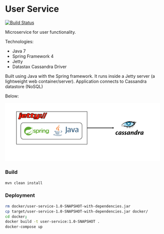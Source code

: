 # User Service

[![Build Status](https://travis-ci.org/colinbut/user-service.svg?branch=master)](https://travis-ci.org/colinbut/user-service)

Microservice for user functionality. 

Technologies:

+ Java 7
+ Spring Framework 4
+ Jetty
+ Datastax Cassandra Driver


Built using Java with the Spring framework. It runs inside a Jetty server (a lightweight web container/server). Application connects to
Cassandra datastore (NoSQL)

Below:

![Image of technology diagram](etc/diagram.png)


### Build

```bash
mvn clean install
```

### Deployment

```bash
rm docker/user-service-1.0-SNAPSHOT-with-dependencies.jar
cp target/user-service-1.0-SNAPSHOT-with-dependencies.jar docker/
cd docker;
docker build -t user-service:1.0-SNAPSHOT .
docker-compose up
```
